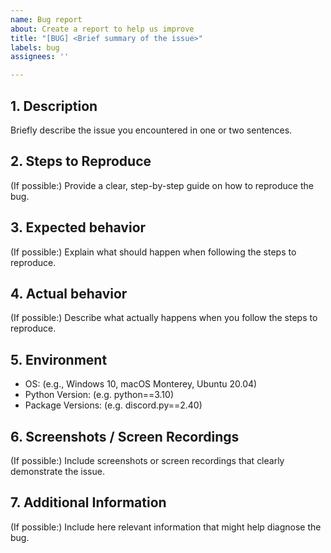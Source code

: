 ```yaml
---
name: Bug report
about: Create a report to help us improve
title: "[BUG] <Brief summary of the issue>"
labels: bug
assignees: ''

---
```


## 1.  Description ##
Briefly describe the issue you encountered in one or two sentences.

## 2. Steps to Reproduce ##
(If possible:) Provide a clear, step-by-step guide on how to reproduce the bug.

## 3. Expected behavior ##
(If possible:) Explain what should happen when following the steps to reproduce.

## 4. Actual behavior ##
(If possible:) Describe what actually happens when you follow the steps to reproduce.

## 5. Environment ##
- OS: (e.g., Windows 10, macOS Monterey, Ubuntu 20.04)
- Python Version: (e.g. python==3.10)
- Package Versions: (e.g. discord.py==2.40)

## 6. Screenshots / Screen Recordings ##
(If possible:) Include screenshots or screen recordings that clearly demonstrate the issue.

## 7. Additional Information ##
(If possible:) Include here relevant information that might help diagnose the bug.
